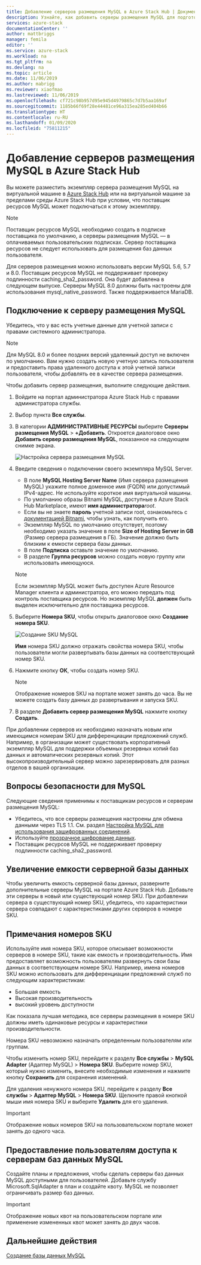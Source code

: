 ```yaml
---
title: Добавление серверов размещения MySQL в Azure Stack Hub | Документация Майкрософт
description: Узнайте, как добавить серверы размещения MySQL для подготовки через поставщик ресурсов адаптера MySQL.
services: azure-stack
documentationCenter: ''
author: mattbriggs
manager: femila
editor: ''
ms.service: azure-stack
ms.workload: na
ms.tgt_pltfrm: na
ms.devlang: na
ms.topic: article
ms.date: 11/06/2019
ms.author: mabrigg
ms.reviewer: xiaofmao
ms.lastreviewed: 11/06/2019
ms.openlocfilehash: cf721c98b957d95e945d4979865c7d7b5aa169af
ms.sourcegitcommit: 1185b66f69f28e44481ce96a315ea285ed404b66
ms.translationtype: HT
ms.contentlocale: ru-RU
ms.lasthandoff: 01/09/2020
ms.locfileid: "75811215"
---
```

# <a name="add-mysql-hosting-servers-in-azure-stack-hub"></a>Добавление серверов размещения MySQL в Azure Stack Hub

Вы можете разместить экземпляр сервера размещения MySQL на виртуальной машине в [Azure Stack Hub](azure-stack-overview.md) или на виртуальной машине за пределами среды Azure Stack Hub при условии, что поставщик ресурсов MySQL может подключаться к этому экземпляру.

> [!NOTE]
> Поставщик ресурсов MySQL необходимо создать в подписке поставщика по умолчанию, а серверы размещения MySQL — в оплачиваемых пользовательских подписках. Сервер поставщика ресурсов не следует использовать для размещения баз данных пользователя.

Для серверов размещения можно использовать версии MySQL 5.6, 5.7 и 8.0. Поставщик ресурсов MySQL не поддерживает проверку подлинности caching_sha2_password. Она будет добавлена в следующем выпуске. Серверы MySQL 8.0 должны быть настроены для использования mysql_native_password. Также поддерживается MariaDB.

## <a name="connect-to-a-mysql-hosting-server"></a>Подключение к серверу размещения MySQL

Убедитесь, что у вас есть учетные данные для учетной записи с правами системного администратора.

> [!NOTE]
> Для MySQL 8.0 и более поздних версий удаленный доступ не включен по умолчанию. Вам нужно создать новую учетную запись пользователя и предоставить права удаленного доступа к этой учетной записи пользователя, чтобы добавлять ее в качестве сервера размещения.

Чтобы добавить сервер размещения, выполните следующие действия.

1. Войдите на портал администратора Azure Stack Hub с правами администратора службы.
2. Выбор пункта **Все службы**.
3. В категории **АДМИНИСТРАТИВНЫЕ РЕСУРСЫ** выберите **Серверы размещения MySQL** >  **+Добавить**. Откроется диалоговое окно **Добавить сервер размещения MySQL**, показанное на следующем снимке экрана.

   ![Настройка сервера размещения MySQL](./media/azure-stack-mysql-rp-deploy/mysql-add-hosting-server-2.png)

4. Введите сведения о подключении своего экземпляра MySQL Server.

   * В поле **MySQL Hosting Server Name** (Имя сервера размещения MySQL) укажите полное доменное имя (FQDN) или допустимый IPv4-адрес. Не используйте короткое имя виртуальной машины.
   * По умолчанию образы Bitnami MySQL, доступные в Azure Stack Hub Marketplace, имеют **имя администратора***root*.
   * Если вы не знаете **пароль** учетной записи root, ознакомьтесь с [документацией Bitnami](https://docs.bitnami.com/azure/faq/#how-to-find-application-credentials), чтобы узнать, как получить его.
   * Экземпляр MySQL по умолчанию отсутствует, поэтому необходимо указать значение в поле **Size of Hosting Server in GB** (Размер сервера размещения в ГБ). Значение должно быть близким к емкости сервера базы данных.
   * В поле **Подписка** оставьте значение по умолчанию.
   * В разделе **Группа ресурсов** можно создать новую группу или использовать имеющуюся.

   > [!NOTE]
   > Если экземпляр MySQL может быть доступен Azure Resource Manager клиента и администратора, его можно передать под контроль поставщика ресурсов. Но экземпляр MySQL **должен** быть выделен исключительно для поставщика ресурсов.

5. Выберите **Номера SKU**, чтобы открыть диалоговое окно **Создание номера SKU**.

   ![Создание SKU MySQL](./media/azure-stack-mysql-rp-deploy/mysql-new-sku.png)

   **Имя** номера SKU должно отражать свойства номера SKU, чтобы пользователи могли развертывать базы данных на соответствующий номер SKU.

6. Нажмите кнопку **ОК**, чтобы создать номер SKU.
   > [!NOTE]
   > Отображение номеров SKU на портале может занять до часа. Вы не можете создать базу данных до развертывания и запуска SKU.

7. В разделе **Добавить сервер размещения MySQL** нажмите кнопку **Создать**.

При добавлении серверов их необходимо назначать новым или имеющимся номерам SKU для дифференциации предложений служб. Например, в организации может существовать корпоративный экземпляр MySQL для поддержки объемных резервных копий баз данных и автоматических резервных копий. Этот высокопроизводительный сервер можно зарезервировать для разных отделов в вашей организации.

## <a name="security-considerations-for-mysql"></a>Вопросы безопасности для MySQL

Следующие сведения применимы к поставщикам ресурсов и серверам размещения MySQL:

* Убедитесь, что все серверы размещения настроены для обмена данными через TLS 1.1. См. раздел [Настройка MySQL для использования зашифрованных соединений](https://dev.mysql.com/doc/refman/5.7/en/using-encrypted-connections.html).
* Используйте [прозрачное шифрование данных](https://dev.mysql.com/doc/mysql-secure-deployment-guide/5.7/en/secure-deployment-data-encryption.html).
* Поставщик ресурсов MySQL не поддерживает проверку подлинности caching_sha2_password.

## <a name="increase-backend-database-capacity"></a>Увеличение емкости серверной базы данных

Чтобы увеличить емкость серверной базы данных, разверните дополнительные серверы MySQL на портале Azure Stack Hub. Добавьте эти серверы в новый или существующий номер SKU. При добавлении сервера в существующий номер SKU, убедитесь, что характеристики сервера совпадают с характеристиками других серверов в номере SKU.

## <a name="sku-notes"></a>Примечания номеров SKU
Используйте имя номера SKU, которое описывает возможности серверов в номере SKU, такие как емкость и производительность. Имя предоставляет возможность пользователям развернуть свои базы данных в соответствующем номере SKU. Например, имена номеров SKU можно использовать для дифференциации предложений служб по следующим характеристикам:
  
* Большая емкость
* Высокая производительность
* высокий уровень доступности

Как показала лучшая методика, все серверы размещения в номере SKU должны иметь одинаковые ресурсы и характеристики производительности.

Номера SKU невозможно назначать определенным пользователям или группам.

Чтобы изменить номер SKU, перейдите к разделу **Все службы** > **MySQL Adapter** (Адаптер MySQL)  > **Номера SKU**. Выберите номер SKU, который нужно изменить, внесите необходимые изменения и нажмите кнопку **Сохранить** для сохранения изменений. 

Для удаления ненужного номера SKU, перейдите к разделу **Все службы** > **Адаптер MySQL** > **Номера SKU**. Щелкните правой кнопкой мыши имя номера SKU и выберите **Удалить** для его удаления.

> [!IMPORTANT]
> Отображение новых номеров SKU на пользовательском портале может занять до одного часа.

## <a name="make-mysql-database-servers-available-to-your-users"></a>Предоставление пользователям доступа к серверам баз данных MySQL

Создайте планы и предложения, чтобы сделать серверы баз данных MySQL доступными для пользователей. Добавьте службу Microsoft.SqlAdapter в план и создайте квоту. MySQL не позволяет ограничивать размер баз данных.

> [!IMPORTANT]
> Отображение новых квот на пользовательском портале или применение измененных квот может занять до двух часов.

## <a name="next-steps"></a>Дальнейшие действия

[Создание базы данных MySQL](azure-stack-mysql-resource-provider-databases.md)
